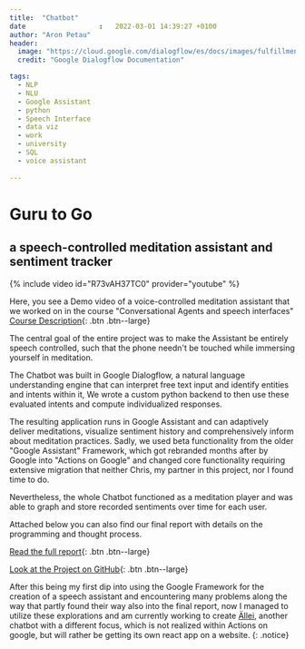 ```yaml
---
title:  "Chatbot"
date                  :   2022-03-01 14:39:27 +0100
author: "Aron Petau"
header:
  image: "https://cloud.google.com/dialogflow/es/docs/images/fulfillment-flow.svg"
  credit: "Google Dialogflow Documentation"

tags:
  - NLP
  - NLU
  - Google Assistant
  - python
  - Speech Interface
  - data viz
  - work
  - university
  - SQL
  - voice assistant
  
---
```


# Guru to Go
## a speech-controlled meditation assistant and sentiment tracker

{% include video id="R73vAH37TC0" provider="youtube" %}

Here, you see a Demo video of a voice-controlled meditation assistant that we worked on in the course "Conversational Agents and speech interfaces"
[Course Description](https://w3o.ikw.uni-osnabrueck.de/scheinmaker/export/details/76/
){: .btn .btn--large}

The central goal of the entire project was to make the Assistant be entirely speech controlled, such that the phone needn't be touched while immersing yourself in meditation. 

The Chatbot was built in Google Dialogflow, a natural language understanding engine that can interpret free text input and identify entities and intents within it,
We wrote a custom python backend to then use these evaluated intents and compute individualized responses. 

The resulting application runs in Google Assistant and can adaptively deliver meditations, visualize sentiment history and comprehensively inform about meditation practices. Sadly, we used beta functionality from the older "Google Assistant" Framework, which got rebranded months after by Google into "Actions on Google" and changed core functionality requiring extensive migration that neither Chris, my partner in this project, nor I found time to do. 

Nevertheless, the whole Chatbot functioned as a meditation player and was able to graph and store recorded sentiments over time for each user.


Attached below you can also find our final report with details on the programming and thought process.

[Read the full report](https://acrobat.adobe.com/link/track?uri=urn:aaid:scds:US:23118565-e24e-4586-b0e0-c0ef7550a067
){: .btn .btn--large}

[Look at the Project on GitHub](https://github.com/cstenkamp/medibot_pythonbackend
){: .btn .btn--large}


After this being my first dip into using the Google Framework for the creation of a speech assistant and encountering many problems along the way that partly found their way also into the final report, now I managed to utilize these explorations and am currently working to create [Ällei](/allei/), another chatbot with a different focus, which is not realized within Actions on google, but will rather be getting its own react app on a website.
{: .notice}
